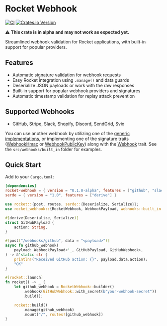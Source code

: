 # Rocket Webhook
[![CI](https://github.com/fa-sharp/rocket-webhook/actions/workflows/ci.yml/badge.svg)](https://github.com/fa-sharp/rocket-webhook/actions/workflows/ci.yml)
[![Crates.io Version](https://img.shields.io/crates/v/rocket-webhook)](https://crates.io/crates/rocket-webhook)


⚠️ **This crate is in alpha and may not work as expected yet.**

Streamlined webhook validation for Rocket applications, with built-in support for popular providers.

## Features

- Automatic signature validation for webhook requests
- Easy Rocket integration using `.manage()` and data guards
- Deserialize JSON payloads or work with the raw responses
- Built-in support for popular webhook providers and signatures
- Automatic timestamp validation for replay attack prevention

## Supported Webhooks
- GitHub, Stripe, Slack, Shopify, Discord, SendGrid, Svix

You can use another webhook by utilizing one of the [generic implementations](src/webhooks/generic),
or implementing one of the signature traits ([WebhookHmac](src/webhooks/interface/hmac.rs) or [WebhookPublicKey](src/webhooks/interface/public_key.rs)) along with the [Webhook](src/webhooks.rs) trait. See the `src/webhooks/built_in` folder for examples.

## Quick Start

Add to your `Cargo.toml`:

```toml
[dependencies]
rocket-webhook = { version = "0.1.0-alpha", features = ["github", "slack"] } # Enable provider(s) you want to use
serde = { version = "1.0", features = ["derive"] }
```

```rust
use rocket::{post, routes, serde::{Deserialize, Serialize}};
use rocket_webhook::{RocketWebhook, WebhookPayload, webhooks::built_in::GitHubWebhook};

#[derive(Deserialize, Serialize)]
struct GitHubPayload {
    action: String,
}

#[post("/webhooks/github", data = "<payload>")]
async fn github_webhook(
    payload: WebhookPayload<'_, GitHubPayload, GitHubWebhook>,
) -> &'static str {
    println!("Received GitHub action: {}", payload.data.action);
    "OK"
}

#[rocket::launch]
fn rocket() -> _ {
    let github_webhook = RocketWebhook::builder()
        .webhook(GitHubWebhook::with_secret(b"your-webhook-secret"))
        .build();

    rocket::build()
        .manage(github_webhook)
        .mount("/", routes![github_webhook])
}
```
